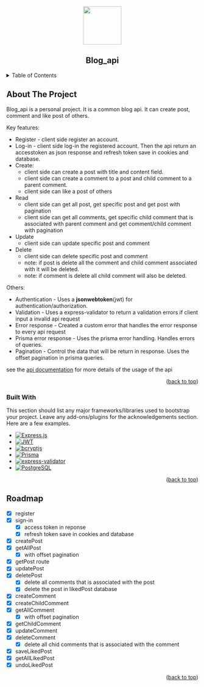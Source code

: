 <!-- PROJECT LOGO -->

<a id="readme-top"></a>
<br />

<div align="center">
  <image src="https://github.com/user-attachments/assets/b3dc80ba-8804-4cbd-bc6b-dd31fbb679ba" width="100px"/>
  <h2 align="center">Blog_api</h2>
</div>

<!-- TABLE OF CONTENTS -->
<details>
  <summary>Table of Contents</summary>
  <ol>
    <li>
      <a href="#about-the-project">About The Project</a>
      <ul>
        <li><a href="#built-with">Built With</a></li>
        <li><a href="https://github.com/bartue-dev/blog_api/blob/main/api-documentation.md">API Documentation</a></li>
      </ul>
    </li>
    <li><a href="#roadmap">Roadmap</a></li>
  </ol>
</details>

<!-- ABOUT THE PROJECT -->

## About The Project

Blog_api is a personal project. It is a common blog api. It can create post, comment and like post of others.

Key features:

-   Register - client side register an account.
-   Log-in - client side log-in the registered account. Then the api return an accesstoken as json response and refresh token save in cookies and database.
-   Create:
    -   client side can create a post with title and content field.
    -   client side can create a comment to a post and child comment to a parent comment.
    -   client side can like a post of others
-   Read
    -   client side can get all post, get specific post and get post with pagination
    -   client side can get all comments, get specific child comment that is associated with parent comment and get comment/child comment with pagination
-   Update
    -   client side can update specific post and comment
-   Delete
    -   client side can delete specific post and comment
    -   note: if post is delete all the comment and child comment associated with it will be deleted.
    -   note: if comment is delete all child comment will also be deleted.

Others:

-   Authentication - Uses a **jsonwebtoken**(jwt) for authentication/authorization.
-   Validation - Uses a express-validator to return a validation errors if client input a invalid api request
-   Error response - Created a custom error that handles the error response to every api request
-   Prisma error response - Uses the prisma error handling. Handles errors of queries.
-   Pagination - Control the data that will be return in response. Uses the offset pagination in prisma queries.

see the <a href="https://github.com/bartue-dev/blog_api/blob/main/api-documentation.md" target="_blank"> api documentation</a> for more details of the usage of the api

<p align="right">(<a href="#readme-top">back to top</a>)</p>

### Built With

This section should list any major frameworks/libraries used to bootstrap your project. Leave any add-ons/plugins for the acknowledgements section. Here are a few examples.

<!-- BADGES -->

-   [![Express.js][Express.js-badge]][Express.js-url]
-   [![JWT][JWT-badge]][JWT-url]
-   [![bcryptjs][bcryptjs-badge]][bcryptjs-url]
-   [![Prisma][Prisma-badge]][Prisma-url]
-   [![express-validator][express-validator-badge]][express-validator-url]
-   [![PostgreSQL][PostgreSQL-badge]][PostgreSQL-url]

<!-- BADGES -->

[Express.js-badge]: https://img.shields.io/badge/Express.js-000000?style=for-the-badge&logo=express&logoColor=white
[Express.js-url]: https://expressjs.com/
[JWT-badge]: https://img.shields.io/badge/JWT-FFB600?style=for-the-badge&logo=jsonwebtokens&logoColor=black
[JWT-url]: https://jwt.io/
[bcryptjs-badge]: https://img.shields.io/badge/bcryptjs-003A70?style=for-the-badge
[bcryptjs-url]: https://www.npmjs.com/package/bcryptjs
[Prisma-badge]: https://img.shields.io/badge/Prisma-2D3748?style=for-the-badge&logo=prisma&logoColor=white
[Prisma-url]: https://www.prisma.io/
[express-validator-badge]: https://img.shields.io/badge/express--validator-6A1B9A?style=for-the-badge
[express-validator-url]: https://express-validator.github.io/docs/
[PostgreSQL-badge]: https://img.shields.io/badge/PostgreSQL-336791?style=for-the-badge&logo=postgresql&logoColor=white
[PostgreSQL-url]: https://www.postgresql.org/

<p align="right">(<a href="#readme-top">back to top</a>)</p>

<!-- ROADMAP -->

## Roadmap

-   [x] register
-   [x] sign-in
    -   [x] access token in reponse
    -   [x] refresh token save in cookies and database
-   [x] createPost
-   [x] getAllPost
    -   [x] with offset pagination
-   [x] getPost route
-   [x] updatePost
-   [x] deletePost
    -   [x] delete all comments that is associated with the post
    -   [x] delete the post in likedPost database
-   [x] createComment
-   [x] createChildComment
-   [x] getAllComment
    -   [x] with offset pagination
-   [x] getChildComment
-   [x] updateComment
-   [x] deleteComment
    -   [x] delete all chid comments that is associated with the comment
-   [x] saveLikedPost
-   [x] getAllLikedPost
-   [x] undoLikedPost

<p align="right">(<a href="#readme-top">back to top</a>)</p>

